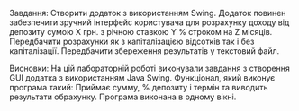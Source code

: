 Завдання: Створити додаток з використанням Swing. Додаток повинен забезпечити
зручний інтерфейс користувача для розрахунку доходу від депозиту сумою Х грн. з річною ставкою Y % строком на Z місяців.
Передбачити розрахунки як з капіталізацією відсотків так і без капіталізації. Передбачити збереження результатів у текстовий файл.

Висновки: На цій лабораторній роботі виконували завдання з створення GUI додатка з використанням Java Swing. Функціонал, який виконує програма такий: Приймає сумму, % депозиту і термін та виводить результати обрахунку. 
Програма виконана в одному вікні.
